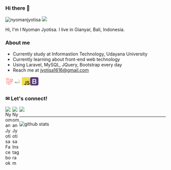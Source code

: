 ### Hi there 👋

<img src="https://komarev.com/ghpvc/?username=nyomanjyotisa" alt="nyomanjyotisa" /> <img src="https://img.shields.io/github/followers/nyomanjyotisa?label=follow&style=social" />

Hi, I'm I Nyoman Jyotisa. I live in Gianyar, Bali, Indonesia.

### About me
  - Currently study at Informastion Technology, Udayana University
  - Currently learning about front-end web technology
  - Using Laravel, MySQL, JQuery, Bootstrap every day
  - Reach me at <a href="mailto:jyotisa1616@gmail.com">jyotisa1616@gmail.com</a>


<img align="left" alt="Laravel" width="26px" src="https://raw.githubusercontent.com/github/explore/56a826d05cf762b2b50ecbe7d492a839b04f3fbf/topics/laravel/laravel.png" />
<img align="left" alt="MySQL" width="26px" src="https://raw.githubusercontent.com/github/explore/80688e429a7d4ef2fca1e82350fe8e3517d3494d/topics/mysql/mysql.png" />
<img align="left" alt="JavaScript" width="26px" src="https://raw.githubusercontent.com/github/explore/80688e429a7d4ef2fca1e82350fe8e3517d3494d/topics/javascript/javascript.png" />
<img align="left" alt="Vue" width="26px" src="https://raw.githubusercontent.com/github/explore/80688e429a7d4ef2fca1e82350fe8e3517d3494d/topics/bootstrap/bootstrap.png" />
<br />
<br />


### ✉ Let's connect!

<a href="https://web.facebook.com/jyo.jyotisa/" target="blank"><img align="left" alt="Nyoman Jyotisa Facebook" width="22" src="https://edent.github.io/SuperTinyIcons/images/svg/facebook.svg" /></a>
<a href="https://instagram.com/nyomanjyotisa" target="blank"><img align="left" alt="Nyoman Jyotisa Instagram" width="22" src="https://edent.github.io/SuperTinyIcons/images/svg/instagram.svg" /></a>
<a href="https://www.linkedin.com/in/i-nyoman-jyotisa-a05a651b2/" target="blank"><img align="left" src="https://edent.github.io/SuperTinyIcons/images/svg/linkedin.svg" width="22" /></a>


<br />

---



![github stats](https://github-readme-stats.vercel.app/api?username=nyomanjyotisa&count_private=true&show_icons=true&theme=tokyonight)

